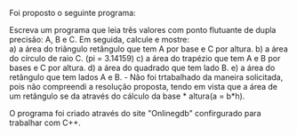 Foi proposto o seguinte programa:

Escreva um programa que leia três valores com ponto flutuante de dupla precisão: A, B e C. Em seguida, calcule e mostre:<br>
a) a área do triângulo retângulo que tem A por base e C por altura.
b) a área do círculo de raio C. (pi = 3.14159)
c) a área do trapézio que tem A e B por bases e C por altura.
d) a área do quadrado que tem lado B.
e) a área do retângulo que tem lados A e B. - Não foi trtabalhado da maneira solicitada, pois não compreendi a resolução proposta, tendo em vista que a área de um retângulo se da através do cálculo da base * altura(a = b*h).

O programa foi criado através do site "Onlinegdb" confirgurado para trabalhar com C++.
